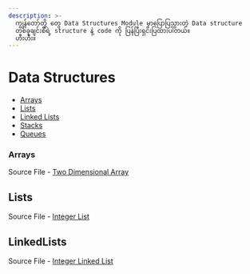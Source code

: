 ```yaml
---
description: >-
  ကျွန်တော်တို့ တွေ Data Structures Module မှာပြောပြသွားတဲ့ Data structure
  တစ်ခုချင်းစီရဲ့ structure နဲ့ code ကို ပြန်ပြီးရှင်းပြထားပါတယ်။
  ဟီးဟီး။
---
```


# Data Structures

* [Arrays](https://github.com/YUCS-Club/Data-Structures-And-Algorithms/blob/master/src/datastructures/TwoDimensionalArray.java)
* [Lists](page-data-structures.md#Lists)
* [Linked Lists](https://github.com/YUCS-Club/Data-Structures-And-Algorithms/blob/master/src/datastructures/IntegerLinkedList.java)
* [Stacks](https://github.com/YUCS-Club/Data-Structures-And-Algorithms/blob/master/src/datastructures/StringStack.java)
* [Queues](https://github.com/YUCS-Club/Data-Structures-And-Algorithms/blob/master/src/datastructures/StringQueue.java)

### Arrays

Source File - [Two Dimensional Array](https://github.com/NaingAungLuu/GitBookTest/tree/80e7782ab97c19969cf946a0dd7f562ff715e8bb/src/TwoDimensionalArray.java)

## Lists

Source File - [Integer List](https://github.com/NaingAungLuu/GitBookTest/tree/80e7782ab97c19969cf946a0dd7f562ff715e8bb/src/IntegerList.java)

## LinkedLists

Source File - [Integer Linked List](https://github.com/NaingAungLuu/GitBookTest/tree/80e7782ab97c19969cf946a0dd7f562ff715e8bb/src/IntegerLinkedList.java)

